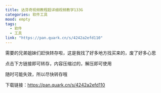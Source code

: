 ```yaml
---
title: 达芬奇视频教程超详细视频教学133G
categories: 软件工具
mood: empty
tags:
  - 软件
  - 工具
link: "https://pan.quark.cn/s/4242a2efd110"
---
```








需要的兄弟姐妹们赶快转存啦，这是我找了好多地方找买来的，废了好多心思




点击下方链接即可转存，内容压缩过的，解压即可使用




随时可能失效，所以尽快转存哦







下载链接：https://pan.quark.cn/s/4242a2efd110











